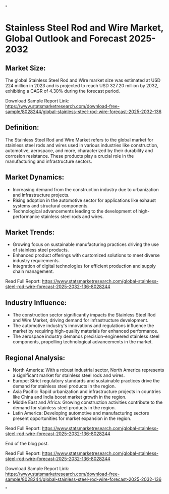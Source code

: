 <p>&quot;</p>
<title></title>
<h1>Stainless Steel Rod and Wire Market, Global Outlook and Forecast 2025-2032</h1>

<h2>Market Size:</h2>

<p>The global Stainless Steel Rod and Wire market size was estimated at USD 224 million in 2023 and is projected to reach USD 327.20 million by 2032, exhibiting a CAGR of 4.30% during the forecast period.</p>

<p>Download Sample Report Link: <a href="https://www.statsmarketresearch.com/download-free-sample/8028244/global-stainless-steel-rod-wire-forecast-2025-2032-136">https://www.statsmarketresearch.com/download-free-sample/8028244/global-stainless-steel-rod-wire-forecast-2025-2032-136</a></p>

<h2>Definition:</h2>

<p>The Stainless Steel Rod and Wire Market refers to the global market for stainless steel rods and wires used in various industries like construction, automotive, aerospace, and more, characterized by their durability and corrosion resistance. These products play a crucial role in the manufacturing and infrastructure sectors.</p>

<h2>Market Dynamics:</h2>

<ul>
	<li>Increasing demand from the construction industry due to urbanization and infrastructure projects.</li>
	<li>Rising adoption in the automotive sector for applications like exhaust systems and structural components.</li>
	<li>Technological advancements leading to the development of high-performance stainless steel rods and wires.</li>
</ul>

<h2>Market Trends:</h2>

<ul>
	<li>Growing focus on sustainable manufacturing practices driving the use of stainless steel products.</li>
	<li>Enhanced product offerings with customized solutions to meet diverse industry requirements.</li>
	<li>Integration of digital technologies for efficient production and supply chain management.</li>
</ul>

<p>Read Full Report: <a href="https://www.statsmarketresearch.com/global-stainless-steel-rod-wire-forecast-2025-2032-136-8028244">https://www.statsmarketresearch.com/global-stainless-steel-rod-wire-forecast-2025-2032-136-8028244</a></p>

<h2>Industry Influence:</h2>

<ul>
	<li>The construction sector significantly impacts the Stainless Steel Rod and Wire Market, driving demand for infrastructure development.</li>
	<li>The automotive industry&#39;s innovations and regulations influence the market by requiring high-quality materials for enhanced performance.</li>
	<li>The aerospace industry demands precision-engineered stainless steel components, propelling technological advancements in the market.</li>
</ul>

<h2>Regional Analysis:</h2>

<ul>
	<li>North America: With a robust industrial sector, North America represents a significant market for stainless steel rods and wires.</li>
	<li>Europe: Strict regulatory standards and sustainable practices drive the demand for stainless steel products in the region.</li>
	<li>Asia Pacific: Rapid urbanization and infrastructure projects in countries like China and India boost market growth in the region.</li>
	<li>Middle East and Africa: Growing construction activities contribute to the demand for stainless steel products in the region.</li>
	<li>Latin America: Developing automotive and manufacturing sectors present opportunities for market expansion in the region.</li>
</ul>

<p>Read Full Report: <a href="https://www.statsmarketresearch.com/global-stainless-steel-rod-wire-forecast-2025-2032-136-8028244">https://www.statsmarketresearch.com/global-stainless-steel-rod-wire-forecast-2025-2032-136-8028244</a></p>

<p>End of the blog post.</p>

<p>Read Full Report: <a href="https://www.statsmarketresearch.com/global-stainless-steel-rod-wire-forecast-2025-2032-136-8028244">https://www.statsmarketresearch.com/global-stainless-steel-rod-wire-forecast-2025-2032-136-8028244</a></p>

<p>Download Sample Report Link: <a href="https://www.statsmarketresearch.com/download-free-sample/8028244/global-stainless-steel-rod-wire-forecast-2025-2032-136">https://www.statsmarketresearch.com/download-free-sample/8028244/global-stainless-steel-rod-wire-forecast-2025-2032-136</a></p>

<p>&quot;</p>
